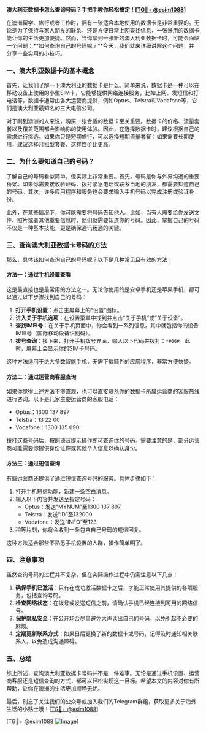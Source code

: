 **澳大利亚数据卡怎么查询号码？手把手教你轻松搞定！[[TG💪+ @esim1088](https://t.me/s/esim1088)]**

在澳洲留学、旅行或者工作时，拥有一张适合本地使用的数据卡是非常重要的。无论是为了保持与家人朋友的联系，还是方便日常上网查找信息，一张好用的数据卡能让你的生活更加便捷。然而，当你拿到一张新的澳大利亚数据卡时，可能会面临一个问题：**如何查询自己的号码呢？**今天，我们就来详细讲解这个问题，并分享一些实用的小技巧。

### 一、澳大利亚数据卡的基本概念

首先，让我们了解一下澳大利亚的数据卡是什么。简单来说，数据卡是一种可以在移动设备上使用的小型SIM卡，它能够提供网络连接服务，比如上网、发短信和打电话等。数据卡通常由各大运营商提供，例如Optus、Telstra和Vodafone等，它们是澳大利亚最知名的三大电信公司。

对于刚到澳洲的人来说，购买一张合适的数据卡至关重要。数据卡的价格、流量套餐以及覆盖范围都会影响你的使用体验。因此，在选择数据卡时，建议根据自己的需求进行挑选。如果你只是短期旅行，可以选择短期流量套餐；如果需要长期使用，建议选择月租型套餐，这样性价比更高。

### 二、为什么要知道自己的号码？

了解自己的号码看似简单，但实际上非常重要。首先，号码是你与外界沟通的重要桥梁。如果你需要接收验证码、拨打紧急电话或联系当地的朋友，都需要知道自己的号码。其次，许多应用程序和服务也会要求输入手机号码以完成注册或验证身份。

此外，在某些情况下，你可能需要将号码告知他人。比如，当有人需要给你发送文件、照片或者其他重要信息时，他们就需要知道你的号码。因此，掌握自己的号码不仅是一种基本技能，更是确保通讯畅通的关键。

### 三、查询澳大利亚数据卡号码的方法

那么，具体该如何查询自己的号码呢？以下是几种常见且有效的方法：

#### 方法一：通过手机设置查看

这是最直接也是最常用的方法之一。无论你使用的是安卓手机还是苹果手机，都可以通过以下步骤找到自己的号码：

1. **打开手机设置**：点击主屏幕上的“设置”图标。
2. **进入关于手机选项**：在设置菜单中找到并点击“关于手机”或“关于设备”。
3. **查找IMEI号**：在关于手机页面中，你会看到一系列信息，其中就包括你的设备IMEI号（国际移动设备识别码）。
4. **拨号查询**：接下来，打开手机拨号界面，输入以下代码并拨打：`*#06#`。此时，屏幕上会显示你的SIM卡号码。

这种方法适用于绝大多数智能手机，无需下载额外的应用程序，非常方便快捷。

#### 方法二：通过运营商客服查询

如果你觉得上述方法不够直观，也可以直接联系你的数据卡所属运营商的客服热线进行咨询。以下是几家主要运营商的客服电话：

- Optus：1300 137 897
- Telstra：13 22 00
- Vodafone：1300 135 090

拨打这些号码后，按照语音提示操作即可查询你的号码。需要注意的是，部分运营商可能需要你提供身份证件或其他个人信息以确认身份。

#### 方法三：通过短信查询

有些运营商还提供了通过短信查询号码的服务。具体步骤如下：

1. 打开手机短信功能，新建一条空白消息。
2. 输入以下内容并发送至指定号码：
   - Optus：发送“MYNUM”至1300 137 897
   - Telstra：发送“ID”至132000
   - Vodafone：发送“INFO”至123
3. 稍等片刻，你将会收到一条包含自己号码的短信回复。

这种方法适合那些不熟悉手机设置的人群，操作简单明了。

### 四、注意事项

虽然查询号码的过程并不复杂，但在实际操作过程中仍需注意以下几点：

1. **确保手机已激活**：只有在成功激活数据卡之后，才能正常使用其提供的各项服务，包括查询号码。
2. **检查网络状态**：在拨号或发送短信之前，请确认手机已经连接到可用的网络信号。
3. **保护隐私安全**：在公开场合尽量避免大声读出自己的号码，以免引起不必要的麻烦。
4. **定期更新联系方式**：如果日后更换了新的数据卡或号码，记得及时通知相关联系人，以免造成沟通障碍。

### 五、总结

综上所述，查询澳大利亚数据卡号码并不是一件难事。无论是通过手机设置、运营商客服还是短信查询的方式，都可以轻松实现这一目标。希望本文的内容对你有所帮助，让你在澳洲的生活更加顺畅无忧。

最后，别忘了关注我们的公众号或加入我们的Telegram群组，获取更多关于海外生活的小贴士哦！[[TG💪+ @esim1088](https://t.me/s/esim1088)] 

[[TG💪+ @esim1088](https://t.me/s/esim1088) ![Image](https://i.postimg.cc/4NQfJmqS/Snipaste-2025-05-13-00-14-12.png)]